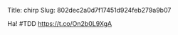 Title: chirp
Slug: 802dec2a0d7f17451d924feb279a9b07

Ha! #TDD <a href="https://t.co/On2b0L9XgA">https://t.co/On2b0L9XgA</a>
